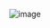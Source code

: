 ![image](https://user-images.githubusercontent.com/63789702/188315325-61467b4c-477a-4f55-b077-c08c315ce1c1.png)
